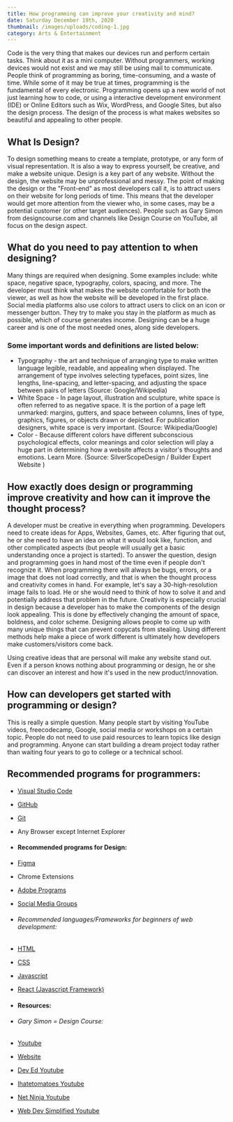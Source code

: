 ```yaml
---
title: How programming can improve your creativity and mind?
date: Saturday December 19th, 2020
thumbnail: /images/uploads/coding-1.jpg
category: Arts & Entertainment
---
```

Code is the very thing that makes our devices run and perform certain tasks. Think about it as a mini computer. Without programmers, working devices would not exist and we may still be using mail to communicate. People think of programming as boring, time-consuming, and a waste of time. While some of it may be true at times, programming is the fundamental of every electronic. Programming opens up a new world of not just learning how to code, or using a interactive development environment (IDE) or Online Editors such as Wix, WordPress, and Google Sites, but also the design process. The design of the process is what makes websites so beautiful and appealing to other people.

## What Is Design?

To design something means to create a template, prototype, or any form of visual representation. It is also a way to express yourself, be creative, and make a website unique. Design is a key part of any website. Without the design, the website may be unprofessional and messy. The point of making the design or the "Front-end" as most developers call it, is to attract users on their website for long periods of time. This means that the developer would get more attention from the viewer who, in some cases, may be a potential customer (or other target audiences). People such as Gary Simon from designcourse.com and channels like Design Course on YouTube, all focus on the design aspect.

## What do you need to pay attention to when designing?

Many things are required when designing. Some examples include: white space, negative space, typography, colors, spacing, and more. The developer must think what makes the website comfortable for both the viewer, as well as how the website will be developed in the first place. Social media platforms also use colors to attract users to click on an icon or messenger button. They try to make you stay in the platform as much as possible, which of course generates income. Designing can be a huge career and is one of the most needed ones, along side developers.

### Some important words and definitions are listed below:

- Typography - the art and technique of arranging type to make written language legible, readable, and appealing when displayed. The arrangement of type involves selecting typefaces, point sizes, line lengths, line-spacing, and letter-spacing, and adjusting the space between pairs of letters (Source: Google/Wikipedia)
- White Space - In page layout, illustration and sculpture, white space is often referred to as negative space. It is the portion of a page left unmarked: margins, gutters, and space between columns, lines of type, graphics, figures, or objects drawn or depicted. For publication designers, white space is very important. (Source: Wikipedia/Google)
- Color - Because different colors have different subconscious psychological effects, color meanings and color selection will play a huge part in determining how a website affects a visitor's thoughts and emotions. Learn More. (Source: SilverScopeDesign / Builder Expert Website )

## How exactly does design or programming improve creativity and how can it improve the thought process?

A developer must be creative in everything when programming. Developers need to create ideas for Apps, Websites, Games, etc. After figuring that out, he or she need to have an idea on what it would look like, function, and other complicated aspects (but people will usually get a basic understanding once a project is started). To answer the question, design and programming goes in hand most of the time even if people don't recognize it. When programming there will always be bugs, errors, or a image that does not load correctly, and that is when the thought process and creativity comes in hand. For example, let's say a 30-high-resolution image fails to load. He or she would need to think of how to solve it and and potentially address that problem in the future. Creativity is especially crucial in design because a developer has to make the components of the design look appealing. This is done by effectively changing the amount of space, boldness, and color scheme. Designing allows people to come up with many unique things that can prevent copycats from stealing. Using different methods help make a piece of work different is ultimately how developers make customers/visitors come back.

Using creative ideas that are personal will make any website stand out. Even if a person knows nothing about programming or design, he or she can discover an interest and how it's used in the new product/innovation.

## How can developers get started with programming or design?

This is really a simple question. Many people start by visiting YouTube videos, freecodecamp, Google, social media or workshops on a certain topic. People do not need to use paid resources to learn topics like design and programming. Anyone can start building a dream project today rather than waiting four years to go to college or a technical school.

## Recommended programs for programmers:

- [Visual Studio Code](https://code.visualstudio.com)
- [GitHub](https://github.com)
- [Git](https://git-scm.com)
- Any Browser except Internet Explorer
- #### Recommended programs for Design:
- [Figma](https://figma.com)
- Chrome Extensions
- [Adobe Programs](https://creativecloud.com)
- [Social Media Groups](https://www.facebook.com/groups/1605550896386197)

- ###### Recommended languages/Frameworks for beginners of web development:

- [HTML](https://www.w3schools.com/html/default.asp)
- [CSS](https://www.w3schools.com/css/default.asp)
- [Javascript](https://www.w3schools.com/js/default.asp)
- [React (Javascript Framework)](https://www.w3schools.com/react/default.asp)

- #### Resources:

- ###### Gary Simon = Design Course:
- [Youtube](https://www.youtube.com/user/DesignCourse)
- [Website](https://designcourse.com/)

- [Dev Ed Youtube](https://www.youtube.com/channel/UClb90NQQcskPUGDIXsQEz5Q)
- [Ihatetomatoes Youtube](https://www.youtube.com/user/ihatetomatoesblog)
- [Net Ninja Youtube](https://www.youtube.com/channel/UCW5YeuERMmlnqo4oq8vwUpg)
- [Web Dev Simplified Youtube](https://www.youtube.com/channel/UCFbNIlppjAuEX4znoulh0Cw)
